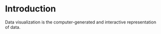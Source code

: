 # Introduction

Data visualization is the computer-generated and interactive representation of data.
